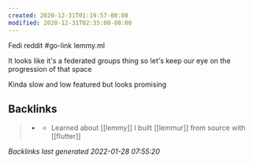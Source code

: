 ```yaml
---
created: 2020-12-31T01:19:57-08:00
modified: 2020-12-31T02:35:00-08:00
---
```


Fedi reddit
#go-link lemmy.ml

It looks like it's a federated groups thing so let's keep our eye on the progression of that space

Kinda slow and low featured but looks promising

## Backlinks

> - [](2020-12-31.md)
>   - Learned about [[lemmy]] I built [[lemmur]] from source with [[flutter]]

_Backlinks last generated 2022-01-28 07:55:20_
